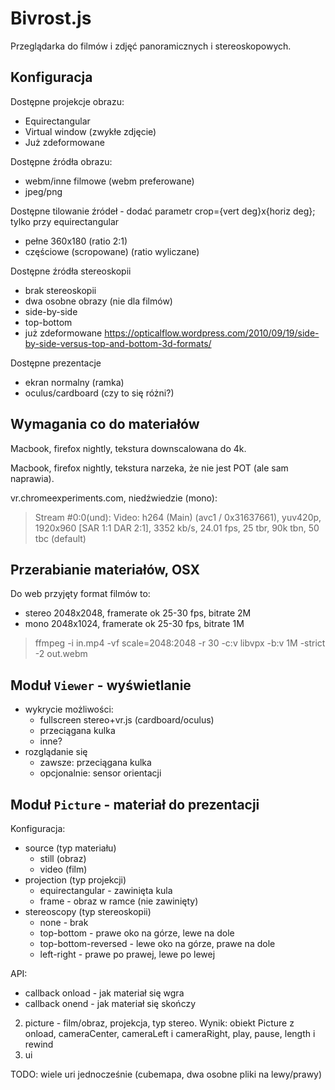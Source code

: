 Bivrost.js
==========

Przeglądarka do	filmów i zdjęć panoramicznych i stereoskopowych.


Konfiguracja
------------

Dostępne projekcje obrazu:
- Equirectangular
- Virtual window (zwykłe zdjęcie)
- Już zdeformowane

Dostępne źródła obrazu:
- webm/inne filmowe (webm preferowane)
- jpeg/png

Dostępne tilowanie źródeł - dodać parametr crop={vert deg}x{horiz deg}; tylko przy equirectangular
- pełne 360x180 (ratio 2:1)
- częściowe (scropowane) (ratio wyliczane)

Dostępne źródła stereoskopii
- brak stereoskopii
- dwa osobne obrazy (nie dla filmów)
- side-by-side
- top-bottom
- już zdeformowane
https://opticalflow.wordpress.com/2010/09/19/side-by-side-versus-top-and-bottom-3d-formats/

Dostępne prezentacje
- ekran normalny (ramka)
- oculus/cardboard (czy to się różni?)


Wymagania co do materiałów
--------------------------

Macbook, firefox nightly, tekstura downscalowana do 4k.

Macbook, firefox nightly, tekstura narzeka, że nie jest POT (ale sam naprawia).

vr.chromeexperiments.com, niedźwiedzie (mono):

> Stream #0:0(und): Video: h264 (Main) (avc1 / 0x31637661), yuv420p, 
> 1920x960 [SAR 1:1 DAR 2:1], 3352 kb/s, 24.01 fps, 25 tbr, 90k tbn, 50 tbc (default)


Przerabianie materiałów, OSX
----------------------------

Do web przyjęty format filmów to:
- stereo 2048x2048, framerate ok 25-30 fps, bitrate 2M
- mono 2048x1024, framerate ok 25-30 fps, bitrate 1M

> ffmpeg -i in.mp4 -vf scale=2048:2048 -r 30 -c:v libvpx -b:v 1M -strict -2 out.webm



Moduł `Viewer` - wyświetlanie
-----------------------------

- wykrycie możliwości:
	- fullscreen stereo+vr.js (cardboard/oculus)
	- przeciągana kulka
	- inne?
- rozglądanie się
	- zawsze: przeciągana kulka
	- opcjonalnie: sensor orientacji


Moduł `Picture` - materiał do prezentacji
-----------------------------------------

Konfiguracja:
- source (typ materiału)
	- still (obraz)
	- video (film)
- projection (typ projekcji)
	- equirectangular - zawinięta kula
	- frame - obraz w ramce (nie zawinięty)
- stereoscopy (typ stereoskopii)
	- none - brak
	- top-bottom - prawe oko na górze, lewe na dole
	- top-bottom-reversed - lewe oko na górze, prawe na dole
	- left-right - prawe po prawej, lewe po lewej

API:
- callback onload - jak materiał się wgra
- callback onend - jak materiał się skończy

2. picture - film/obraz, projekcja, typ stereo.
 Wynik: obiekt Picture z onload, cameraCenter, cameraLeft i cameraRight, play, 
pause, length i rewind
3. ui

TODO: wiele uri jednocześnie (cubemapa, dwa osobne pliki na lewy/prawy)